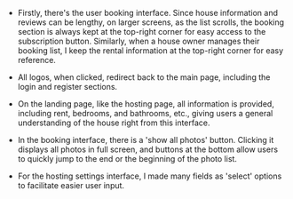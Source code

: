 - Firstly, there's the user booking interface. Since house information and reviews can be lengthy, on larger screens, as the list scrolls, the booking section is always kept at the top-right corner for easy access to the subscription button. Similarly, when a house owner manages their booking list, I keep the rental information at the top-right corner for easy reference.

- All logos, when clicked, redirect back to the main page, including the login and register sections.

- On the landing page, like the hosting page, all information is provided, including rent, bedrooms, and bathrooms, etc., giving users a general understanding of the house right from this interface.

- In the booking interface, there is a 'show all photos' button. Clicking it displays all photos in full screen, and buttons at the bottom allow users to quickly jump to the end or the beginning of the photo list.

- For the hosting settings interface, I made many fields as 'select' options to facilitate easier user input.